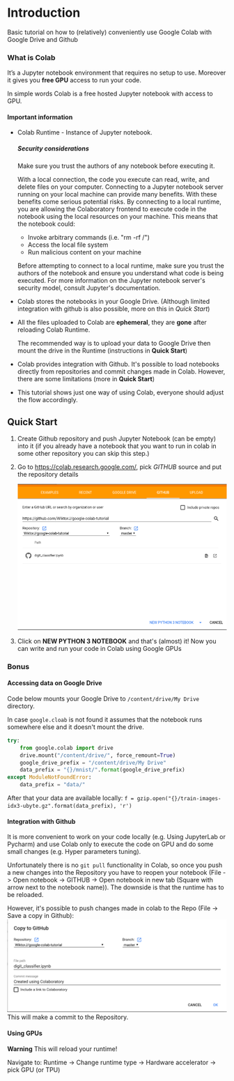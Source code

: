 # Introduction
Basic tutorial on how to (relatively) conveniently use Google Colab with Google Drive and Github

### What is Colab
It’s a Jupyter notebook environment that requires no setup to use.
Moreover it gives you **free GPU** access to run your code.

In simple words Colab is a free hosted Jupyter notebook with access to GPU.

#### Important information
* Colab Runtime - Instance of Jupyter notebook. 
    ##### Security considerations
    Make sure you trust the authors of any notebook before executing it. 
    
    With a local connection, the code you execute can read, write, and delete files on your computer.
    Connecting to a Jupyter notebook server running on your local machine can provide many benefits. 
    With these benefits come serious potential risks. 
    By connecting to a local runtime, 
    you are allowing the Colaboratory frontend to execute code in the notebook using the local resources on your machine. 
    This means that the notebook could:
    * Invoke arbitrary commands (i.e. "rm -rf /")
    * Access the local file system
    * Run malicious content on your machine
    
    Before attempting to connect to a local runtime, make sure you trust the authors of the notebook and ensure you understand what code is being executed. For more information on the Jupyter notebook server's security model, consult Jupyter's documentation.

* Colab stores the notebooks in your Google Drive. 
    (Although limited integration with github is also possible, more on this in *Quick Start*)

* All the files uploaded to Colab are **ephemeral**, they are **gone** after reloading Colab Runtime.

    The recommended way is to upload your data to Google Drive then mount the drive in the Runtime (instructions in **Quick Start**)
    
* Colab provides integration with Github. It's possible to load notebooks directly from repositories 
and commit changes made in Colab. However, there are some limitations (more in **Quick Start**)

* This tutorial shows just one way of using Colab, everyone should adjust the flow accordingly.

##  Quick Start

1. Create Github repository and push Jupyter Notebook (can be empty) into it 
(if you already have a notebook that you want to run in colab in some other repository you can skip this step.)

2. Go to <https://colab.research.google.com/>, pick *GITHUB* source and put the repository details

    ![colab start](pictures/colab_github_load.png)

3. Click on **NEW PYTHON 3 NOTEBOOK** and that's (almost) it! Now you can write and run your code in Colab using Google GPUs

### Bonus
#### Accessing data on Google Drive
Code below mounts your Google Drive to 
`/content/drive/My Drive` directory.

In case `google.cloab` is not found it assumes that the notebook runs somewhere else and it doesn't mount the drive.
```python
try:
    from google.colab import drive
    drive.mount("/content/drive/", force_remount=True)
    google_drive_prefix = "/content/drive/My Drive"
    data_prefix = "{}/mnist/".format(google_drive_prefix)
except ModuleNotFoundError: 
    data_prefix = "data/"
```

After that your data are available locally:
`f = gzip.open("{}/train-images-idx3-ubyte.gz".format(data_prefix), 'r')`

#### Integration with Github

It is more convenient to work on your code locally (e.g. Using JupyterLab or Pycharm) and use Colab only to
execute the code on GPU and do some small changes (e.g. Hyper parameters tuning).

Unfortunately there is no `git pull` functionality in Colab, so once you push a new changes into the Repository
you have to reopen your notebook (File -> Open notebook -> GITHUB -> Open notebook in new tab (Square with arrow next to the notebook name)).
The downside is that the runtime has to be reloaded.

However, it's possible to push changes made in colab to the Repo (File -> Save a copy in Github):
![colab push](pictures/colab_push.png)
This will make a commit to the Repository.

#### Using GPUs
**Warning** This will reload your runtime!

Navigate to: Runtime -> Change runtime type -> Hardware accelerator -> pick GPU (or TPU) 

